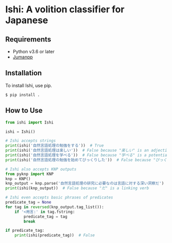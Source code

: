 # Ishi: A volition classifier for Japanese

## Requirements

- Python v3.6 or later
- [Jumanpp](https://github.com/ku-nlp/jumanpp)

## Installation

To install Ishi, use pip.

```
$ pip install .
```

## How to Use

```python
from ishi import Ishi

ishi = Ishi()

# Ishi accepts strings
print(ishi('自然言語処理の勉強をする'))  # True
print(ishi('自然言語処理は楽しい'))  # False because "楽しい" is an adjective
print(ishi('自然言語処理を学べる'))  # False because "学べる" is a potential verb
print(ishi('自然言語処理の勉強を始めてびっくりした'))  # False because "びっくり (した)" is in a non-volition dictionary

# Ishi also accepts KNP outputs
from pyknp import KNP
knp = KNP()
knp_output = knp.parse('自然言語処理の研究に必要なのは言語に対する深い洞察だ')
print(ishi(knp_output))  # False because "だ" is a linking verb

# Ishi even accepts basic phrases of predicates
predicate_tag = None
for tag in reversed(knp_output.tag_list()):
    if '<用言:' in tag.fstring:
        predicate_tag = tag
        break

if predicate_tag:
    print(ishi(predicate_tag))  # False
```
